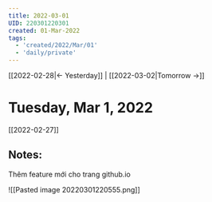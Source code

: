 ```yaml
---
title: 2022-03-01
UID: 220301220301
created: 01-Mar-2022
tags:
  - 'created/2022/Mar/01'
  - 'daily/private'
---
```

[[2022-02-28|<- Yesterday]] | [[2022-03-02|Tomorrow ->]]
# Tuesday, Mar 1, 2022
[[2022-02-27]]
## Notes:
Thêm feature mới cho trang github.io

![[Pasted image 20220301220555.png]]


